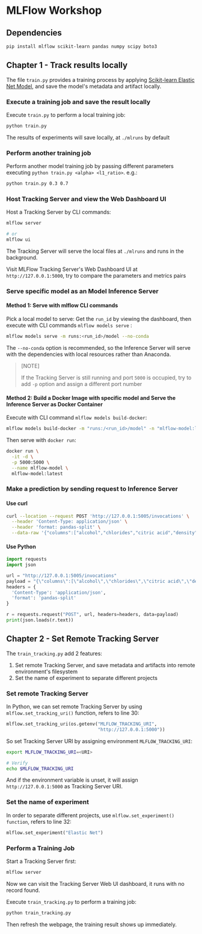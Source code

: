 # MLFlow Workshop

## Dependencies

```bash
pip install mlflow scikit-learn pandas numpy scipy boto3
```

## Chapter 1 - Track results locally

The file `train.py` provides a training process by applying [Scikit-learn Elastic Net Model](https://scikit-learn.org/stable/modules/generated/sklearn.linear_model.ElasticNet.html), and save the model's metadata and artifact locally.

### Execute a training job and save the result locally

Execute `train.py` to perform a local training job:

```bash
python train.py
```

The results of experiments will save locally, at `./mlruns` by default

### Perform another training job

Perform another model training job by passing different parameters executing `python train.py <alpha> <l1_ratio>`. e.g.:

```bash
python train.py 0.3 0.7
```

### Host Tracking Server and view the Web Dashboard UI

Host a Tracking Server by CLI commands:

```bash
mlflow server

# or
mlflow ui
```

The Tracking Server will serve the local files at `./mlruns` and runs in the background.

Visit MLFlow Tracking Server's Web Dashboard UI at `http://127.0.0.1:5000`, try to compare the parameters and metrics pairs

### Serve specific model as an Model Inference Server

#### Method 1: Serve with mlflow CLI commands

Pick a local model to serve: Get the `run_id` by viewing the dashboard, then execute with CLI commands `mlflow models serve` :

```bash
mlflow models serve -m runs:<run_id>/model --no-conda
```

The `--no-conda` option is recommended, so the Inference Server will serve with the dependencies with local resources rather than Anaconda.

> [NOTE]
> 
> If the Tracking Server is still running and port `5000` is occupied, try to add `-p` option and assign a different port number

#### Method 2: Build a Docker Image with specific model and Serve the Inference Server as Docker Container

Execute with CLI command `mlflow models build-docker`:

```bash
mlflow models build-docker -m "runs:/<run_id>/model" -n "mlflow-model:latest"
```

Then serve with `docker run`:

```bash
docker run \
  -it -d \
  -p 5000:5000 \
  --name mlflow-model \
  mlflow-model:latest
```

### Make a prediction by sending request to Inference Server

#### Use curl

```bash
curl --location --request POST 'http://127.0.0.1:5005/invocations' \
  --header 'Content-Type: application/json' \
  --header 'format: pandas-split' \
  --data-raw '{"columns":["alcohol","chlorides","citric acid","density","fixed acidity","free sulfur dioxide","pH","residual sugar","sulphates","total sulfur dioxide","volatile acidity"],"data":[[12.8,0.029,0.48,0.98,6.2,29,3.33,1.2,0.39,75,0.66],[12.8,0.029,0.48,0.98,6.2,29,3.33,1.2,0.39,75,0.66]]}'
```
  
#### Use Python

```python
import requests
import json

url = "http://127.0.0.1:5005/invocations"
payload = "{\"columns\":[\"alcohol\",\"chlorides\",\"citric acid\",\"density\",\"fixed acidity\",\"free sulfur dioxide\",\"pH\",\"residual sugar\",\"sulphates\",\"total sulfur dioxide\",\"volatile acidity\"],\"data\":[[12.8,0.029,0.48,0.98,6.2,29,3.33,1.2,0.39,75,0.66],[12.8,0.029,0.48,0.98,6.2,29,3.33,1.2,0.39,75,0.66]]}"
headers = {
  'Content-Type': 'application/json',
  'format': 'pandas-split'
}

r = requests.request("POST", url, headers=headers, data=payload)
print(json.loads(r.text))
```

## Chapter 2 - Set Remote Tracking Server

The `train_tracking.py` add 2 features:

1. Set remote Tracking Server, and save metadata and artifacts into remote environment's filesystem
1. Set the name of experiment to separate different projects

### Set remote Tracking Server

In Python, we can set remote Tracking Server by using `mlflow.set_tracking_uri()` function, refers to line 30:

```python
mlflow.set_tracking_uri(os.getenv("MLFLOW_TRACKING_URI",
                                  "http://127.0.0.1:5000"))
```

So set Tracking Server URI by assigning environment `MLFLOW_TRACKING_URI`:

```bash
export MLFLOW_TRACKING_URI=<URI>

# Verify
echo $MLFLOW_TRACKING_URI
```

And if the environment variable is unset, it will assign `http://127.0.0.1:5000` as Tracking Server URI.

### Set the name of experiment

In order to separate different projects, use `mlflow.set_experiment() function`, refers to line 32:

```python
mlflow.set_experiment("Elastic Net")
```

### Perform a Training Job

Start a Tracking Server first:

```bash
mlflow server
```

Now we can visit the Tracking Server Web UI dashboard, it runs with no record found.

Execute `train_tracking.py` to perform a training job:

```bash
python train_tracking.py
```

Then refresh the webpage, the training result shows up immediately.
